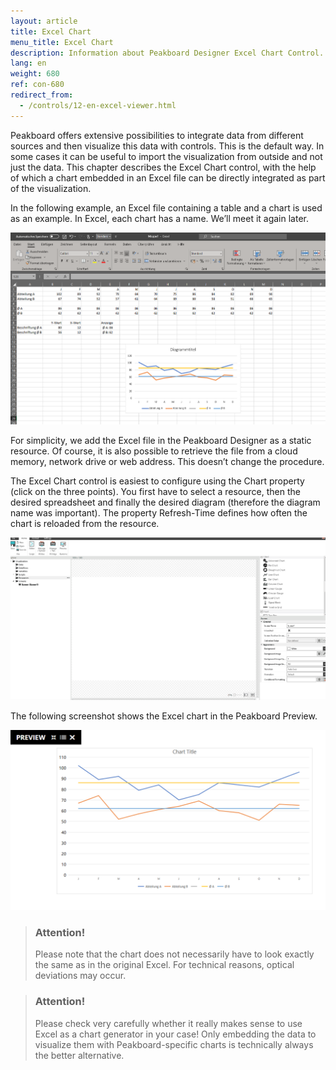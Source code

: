 ```yaml
---
layout: article
title: Excel Chart
menu_title: Excel Chart
description: Information about Peakboard Designer Excel Chart Control.
lang: en
weight: 680
ref: con-680
redirect_from:
  - /controls/12-en-excel-viewer.html
---
```


Peakboard offers extensive possibilities to integrate data from different sources and then visualize this data with controls. This is the default way. In some cases it can be useful to import the visualization from outside and not just the data. This chapter describes the Excel Chart control, with the help of which a chart embedded in an Excel file can be directly integrated as part of the visualization.

In the following example, an Excel file containing a table and a chart is used as an example. In Excel, each chart has a name. We’ll meet it again later.

![image_1](/assets/images/Controls/Excel-Viewer/Controls_ExcelViewer_01.png)

For simplicity, we add the Excel file in the Peakboard Designer as a static resource. Of course, it is also possible to retrieve the file from a cloud memory, network drive or web address. This doesn’t change the procedure.

The Excel Chart control is easiest to configure using the Chart property (click on the three points). You first have to select a resource, then the desired spreadsheet and finally the desired diagram (therefore the diagram name was important). The property Refresh-Time defines how often the chart is reloaded from the resource.

![image_1](/assets/images/Controls/Excel-Viewer/Controls_ExcelViewer_02.gif)

The following screenshot shows the Excel chart in the Peakboard Preview.

![image_1](/assets/images/Controls/Excel-Viewer/Controls_ExcelViewer_03.png)

> ### Attention!
>
> Please note that the chart does not necessarily have to look exactly the same as in the original Excel. For technical reasons, optical deviations may occur.

> ### Attention!
>
>Please check very carefully whether it really makes sense to use Excel as a chart generator in your case! Only embedding the data to visualize them with Peakboard-specific charts is technically always the better alternative.
